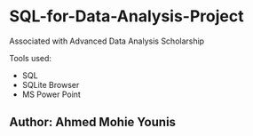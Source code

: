 # SQL-for-Data-Analysis-Project
Associated with Advanced Data Analysis Scholarship

Tools used:
+ SQL
+ SQLite Browser
+ MS Power Point

## **Author: Ahmed Mohie Younis**
